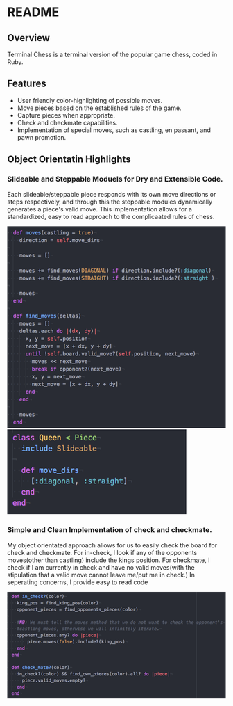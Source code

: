 # README

## Overview
Terminal Chess is a terminal version of the popular game chess, coded in Ruby.

## Features
- User friendly color-highlighting of possible moves.
- Move pieces based on the established rules of the game.
- Capture pieces when appropriate.
- Check and checkmate capabilities.
- Implementation of special moves, such as castling, en passant, and pawn promotion.

## Object Orientatin Highlights

### Slideable and Steppable Moduels for Dry and Extensible Code.
Each slideable/steppable piece responds with its own move directions or steps respectively, and through this the steppable modules dynamically generates a piece's valid move.
This implementation allows for a standardized, easy to read approach to the complicaated rules of chess.

  ![slideabble](code-screenshots/slideable.png)
  ![queen](code-screenshots/queen.png)

### Simple and Clean Implementation of check and checkmate.
My object orientated approach allows for us to easily check the board for check and checkmate.
For in-check, I look if any of the opponents moves(other than castling) include the kings position.
For checkmate, I check if I am currently in check and have no valid moves(with the stipulation that a valid move cannot leave me/put me in check.)
In seperating concerns, I provide easy to read code

  ![in-check](code-screenshots/in-check.png)
